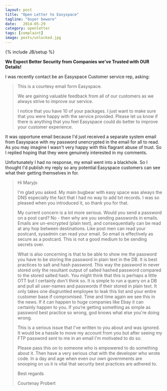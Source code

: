 ```yaml
---
layout: post
title: "Open Letter to Easyspace"
tagline: "buyer beware"
date:   2014-05-29
category: openletter
tags: [complaint]
image: posts/unlocked.jpg
---
```

{% include JB/setup %}

**We Expect Better Security from Companies we've Trusted with OUR Details!**

I was recently contact be an Easyspace Customer service rep, asking:

> This is a courtesy email form Easyspace.
> 
> We are gaining valuable feedback from all of our customers as we always strive to improve our service.
> 
> I notice that you have 10 of your packages. I just want to make sure that you were happy with the service provided. Please let us know if there is anything that you feel Easyspace could do better to improve your customer experience.

It was opportune email because I'd just received a separate system email from Easyspace with my password unencrypted in the email for all to read.  As you may imagine I wasn't very happy with this flagrant abuse of trust.  So I replied hoping that they were genuinely interested in my comments.  

Unfortunately I had no response, my email went into a blackhole.  So I thought I'd publish my reply so any potential Easyspace customers can see what their getting themselves in for.

> Hi Maryjo
>
> I'm glad you asked.  My main bugbear with easy space was always the DNS especially the fact that I had no way to add txt records.  I was so pleased when you introduced it, so thank you for that.
>
> My current concern is a lot more serious.  Would you send a password on a post card?  No - then why are you sending passwords in emails.  Emails are un-encrypted (plain text), and consequentially can be read at any hop between destinations.  Like post men can read your postcard, sysadmin can read your email.  So email is effectively as secure as a postcard.  This is not a good medium to be sending secrets over.
>
> What is also concerning is that to be able to show me the password you have to be storing the password in plain text in the DB. It is best practices to salt and hash password. This way the password in never stored only the resultant output of salted hashed password compared to the stored salted hash. You might think that this is perhaps a little OTT but I certainly don't think so. It is simple to run a query on a DB and pull all user-names and passwords if their stored in plain text. It only takes one disgruntled employee to leak this list and your entire customer base if compromised. Time and time again we see this in the news. If it can happen to huge companies like Ebay it can certainly happen to you. If you’re getting something as simple as password best practice so wrong, god knows what else you're doing wrong.
>
> This is a serious issue that I've written to you about and was ignored.  It would be a hassle to move my account from you but after seeing my FTP password sent to me in an email I'm motivated to do so.
>
> Please pass this on to someone who is empowered to do something about it.  Then have a very serious chat with the developer who wrote code.  In a day and age when even our own governments are snooping on us it is vital that security best practices are adhered to.
>
>
> Best regards
>
>
> Courtenay Probert